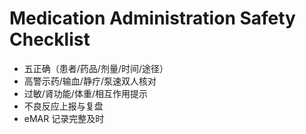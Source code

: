 # Medication Administration Safety Checklist

- 五正确（患者/药品/剂量/时间/途径）
- 高警示药/输血/静疗/泵速双人核对
- 过敏/肾功能/体重/相互作用提示
- 不良反应上报与复盘
- eMAR 记录完整及时
